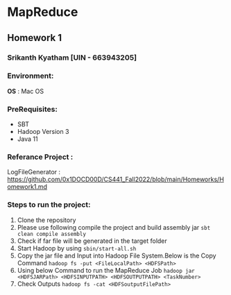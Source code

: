 # MapReduce
## Homework 1

### Srikanth Kyatham [UIN - 663943205]


### Environment:
**OS** : Mac OS

### PreRequisites:
- SBT 
- Hadoop Version 3
- Java 11

### Referance Project :
LogFileGenerator : https://github.com/0x1DOCD00D/CS441_Fall2022/blob/main/Homeworks/Homework1.md

### Steps to run the project:
1. Clone the repository
2. Please use following compile the project and build assembly jar
   ```sbt clean compile assembly```
3. Check if  far file will be generated in the target folder
4. Start Hadoop by using ```sbin/start-all.sh```
4. Copy the  jar file  and Input into  Hadoop File System.Below is the Copy Command
   ```hadoop fs -put <FileLocalPath> <HDFSPath>```
5. Using below Command to run the MapReduce Job
   ```hadoop jar <HDFSJARPath> <HDFSINPUTPATH> <HDFSOUTPUTPATH> <TaskNumber>```
6. Check  Outputs ```hadoop fs -cat <HDFSoutputFilePath>```
